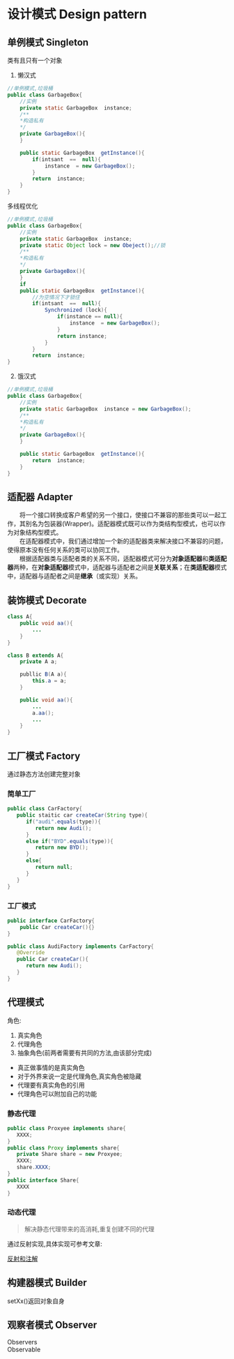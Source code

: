 # 设计模式 Design pattern

## 单例模式 Singleton

类有且只有一个对象<br>
1.  懒汉式
```java
//单例模式,垃圾桶
public class GarbageBox{
    //实例
    private static GarbageBox  instance;
    /**
    *构造私有
    */
    private GarbageBox(){
    }

    public static GarbageBox  getInstance(){
        if(intsant  ==  null){
            instance  = new GarbageBox();   
        }
        return  instance;
    }
}
```
多线程优化
```java
//单例模式,垃圾桶
public class GarbageBox{
    //实例
    private static GarbageBox  instance;
    private static Object lock = new Obeject();//锁
    /**
    *构造私有
    */
    private GarbageBox(){
    }
    if
    public static GarbageBox  getInstance(){
        //为空情况下才锁住
        if(intsant  ==  null){
            Synchronized (lock){
                if(instance == null){
                    instance  = new GarbageBox();   
                }
                return instance;
            }
        }
        return  instance;
}
```

2.  饿汉式                              
```java
//单例模式,垃圾桶
public class GarbageBox{
    //实例
    private static GarbageBox  instance = new GarbageBox();
    /**
    *构造私有
    */
    private GarbageBox(){
    }

    public static GarbageBox  getInstance(){
        return  instance;
    }
}
```
## 适配器 Adapter

&emsp;&emsp;将一个接口转换成客户希望的另一个接口，使接口不兼容的那些类可以一起工作，其别名为包装器(Wrapper)。适配器模式既可以作为类结构型模式，也可以作为对象结构型模式。<br>
&emsp;&emsp;在适配器模式中，我们通过增加一个新的适配器类来解决接口不兼容的问题，使得原本没有任何关系的类可以协同工作。<br>
&emsp;&emsp;根据适配器类与适配者类的关系不同，适配器模式可分为**对象适配器**和**类适配器**两种，在**对象适配器**模式中，适配器与适配者之间是**关联关系**；在**类适配器**模式中，适配器与适配者之间是**继承**（或实现）关系。

## 装饰模式  Decorate

```java
class A{
    public void aa(){
        ...
    }
}

class B extends A{
    private A a;

    publlic B(A a){
        this.a = a;
    }

    public void aa(){
        ...
        a.aa();
        ...
    }
}
```
## 工厂模式 Factory

通过静态方法创建完整对象 

### 简单工厂

```java
public class CarFactory{
   public staitic car createCar(String type){
      if("audi".equals(type)){
         return new Audi();
      }
      else if("BYD".equals(type)){
         return new BYD();
      }
      else{
         return null;
      }
   }
}
```

### 工厂模式

```java
public interface CarFactory{
	public Car createCar(){}
}

public class AudiFactory implements CarFactory{
   @Override
   public Car createCar(){
      return new Audi();
   }
}

```

## 代理模式

角色:

1. 真实角色
2. 代理角色
3. 抽象角色(前两者需要有共同的方法,由该部分完成)

- 真正做事情的是真实角色
- 对于外界来说一定是代理角色,真实角色被隐藏
- 代理要有真实角色的引用
- 代理角色可以附加自己的功能

### 静态代理

```java
public class Proxyee implements share{
   XXXX;
}
public class Proxy implements share{
   private Share share = new Proxyee;
   XXXX;
   share.XXXX;
}
public interface Share{
   XXXX
}
```

### 动态代理

> 解决静态代理带来的高消耗,重复创建不同的代理

通过反射实现,具体实现可参考文章:

[反射和注解](https://shane-1.io/java/AnnotationReflection.html#反射)

## 构建器模式 Builder

setXx()返回对象自身

## 观察者模式 Observer

Observers<br>
Observable<br>
